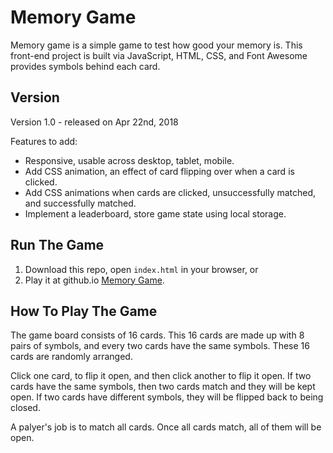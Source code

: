 # Memory Game
Memory game is a simple game to test how good your memory is.  This front-end project is built via JavaScript, HTML, CSS, and Font Awesome provides symbols behind each card.

## Version
Version 1.0 - released on Apr 22nd, 2018

Features to add:
* Responsive, usable across desktop, tablet, mobile.
* Add CSS animation, an effect of card flipping over when a card is clicked.
* Add CSS animations when cards are clicked, unsuccessfully matched, and successfully matched.
* Implement a leaderboard, store game state using local storage.

## Run The Game
1. Download this repo, open `index.html` in your browser, or
2. Play it at github.io [Memory Game](https://eqlz.github.io/memory-game/).

## How To Play The Game
The game board consists of 16 cards.  This 16 cards are made up with 8 pairs of symbols, and every two cards have the same symbols.  These 16 cards are randomly arranged.

Click one card, to flip it open, and then click another to flip it open.  If two cards have the same symbols, then two cards match and they will be kept open.  If two cards have different symbols,  they will be flipped back to being closed.

A palyer's job is to match all cards.  Once all cards match, all of them will be open.